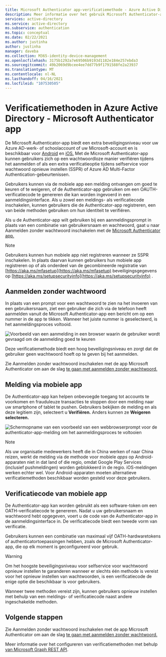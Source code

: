 ```yaml
---
title: Microsoft Authenticator app-verificatiemethode - Azure Active Directory
description: Meer informatie over het gebruik Microsoft Authenticator-app in Azure Active Directory om aanmeldingsgebeurtenissen te verbeteren en beveiligen
services: active-directory
ms.service: active-directory
ms.subservice: authentication
ms.topic: conceptual
ms.date: 02/22/2021
ms.author: justinha
author: justinha
manager: daveba
ms.collection: M365-identity-device-management
ms.openlocfilehash: 3175b1292a7e69506b9193d1182e184e257ebda3
ms.sourcegitcommit: 49b2069d9bcee4ee7dd77b9f1791588fe2a23937
ms.translationtype: MT
ms.contentlocale: nl-NL
ms.lasthandoff: 04/16/2021
ms.locfileid: "107530505"
---
```

# <a name="authentication-methods-in-azure-active-directory---microsoft-authenticator-app"></a>Verificatiemethoden in Azure Active Directory - Microsoft Authenticator app

De Microsoft Authenticator-app biedt een extra beveiligingsniveau voor uw Azure AD-werk- of schoolaccount of uw Microsoft-account en is beschikbaar voor [Android](https://go.microsoft.com/fwlink/?linkid=866594) en [iOS.](https://go.microsoft.com/fwlink/?linkid=866594) Met de Microsoft Authenticator-app kunnen gebruikers zich op een wachtwoordloze manier verifiëren tijdens het aanmelden of als een extra verificatieoptie tijdens selfservice voor wachtwoord opnieuw instellen (SSPR) of Azure AD Multi-Factor Authentication-gebeurtenissen.

Gebruikers kunnen via de mobiele app een melding ontvangen om goed te keuren of te weigeren, of de Authenticator-app gebruiken om een OAUTH-verificatiecode te genereren die kan worden ingevoerd in een aanmeldingsinterface. Als u zowel een meldings- als verificatiecode inschakelen, kunnen gebruikers die de Authenticator-app registreren, een van beide methoden gebruiken om hun identiteit te verifiëren.

Als u de Authenticator-app wilt gebruiken bij een aanmeldingsprompt in plaats van een combinatie van gebruikersnaam en wachtwoord, gaat u naar Aanmelden zonder wachtwoord inschakelen met de [Microsoft Authenticator app.](howto-authentication-passwordless-phone.md)

> [!NOTE]
> Gebruikers kunnen hun mobiele app niet registreren wanneer ze SSPR inschakelen. In plaats daarvan kunnen gebruikers hun mobiele app registreren op of als onderdeel van de gecombineerde registratie van [https://aka.ms/mfasetup](https://aka.ms/mfasetup) beveiligingsgegevens op [https://aka.ms/setupsecurityinfo](https://aka.ms/setupsecurityinfo) .

## <a name="passwordless-sign-in"></a>Aanmelden zonder wachtwoord

In plaats van een prompt voor een wachtwoord te zien na het invoeren van een gebruikersnaam, ziet een gebruiker die zich via de telefoon heeft aanmelden vanuit de Microsoft Authenticator-app een bericht om op een nummer in de app te tikken. Wanneer het juiste nummer is geselecteerd, is het aanmeldingsproces voltooid.

![Voorbeeld van een aanmelding in een browser waarin de gebruiker wordt gevraagd om de aanmelding goed te keuren](./media/howto-authentication-passwordless-phone/phone-sign-in-microsoft-authenticator-app.png)

Deze verificatiemethode biedt een hoog beveiligingsniveau en zorgt dat de gebruiker geen wachtwoord hoeft op te geven bij het aanmelden. 

Zie Aanmelden zonder wachtwoord inschakelen met de app Microsoft Authenticator om aan de slag [te gaan met aanmelden zonder wachtwoord.](howto-authentication-passwordless-phone.md)

## <a name="notification-through-mobile-app"></a>Melding via mobiele app

De Authenticator-app kan helpen onbevoegde toegang tot accounts te voorkomen en frauduleuze transacties te stoppen door een melding naar uw smartphone of tablet te pushen. Gebruikers bekijken de melding en als deze legitiem zijn, selecteert u **Verifiëren.** Anders kunnen ze **Weigeren selecteren.**

![Schermopname van een voorbeeld van een webbrowserprompt voor de authenticator-app-melding om het aanmeldingsproces te voltooien](media/tutorial-enable-azure-mfa/azure-multi-factor-authentication-browser-prompt.png)

> [!NOTE]
> Als uw organisatie medewerkers heeft die in China werken of naar China reizen, werkt de melding via de methode voor mobiele *apps* op Android-apparaten niet in dat land of die regio, omdat Google Play Services (inclusief pushmeldingen) worden geblokkeerd in de regio. iOS-meldingen werken echter wel. Voor Android-apparaten moeten alternatieve verificatiemethoden beschikbaar worden gesteld voor deze gebruikers.

## <a name="verification-code-from-mobile-app"></a>Verificatiecode van mobiele app

De Authenticator-app kan worden gebruikt als een software-token om een OATH-verificatiecode te genereren. Nadat u uw gebruikersnaam en wachtwoord hebt opgegeven, voert u de code van de Authenticator-app in de aanmeldingsinterface in. De verificatiecode biedt een tweede vorm van verificatie.

Gebruikers kunnen een combinatie van maximaal vijf OATH-hardwaretokens of authenticatortoepassingen hebben, zoals de Microsoft Authenticator-app, die op elk moment is geconfigureerd voor gebruik.

> [!WARNING]
> Om het hoogste beveiligingsniveau voor selfservice voor wachtwoord opnieuw instellen te garanderen wanneer er slechts één methode is vereist voor het opnieuw instellen van wachtwoorden, is een verificatiecode de enige optie die beschikbaar is voor gebruikers.
>
> Wanneer twee methoden vereist zijn, kunnen gebruikers opnieuw instellen met behulp van een meldings- of verificatiecode naast andere ingeschakelde methoden.

## <a name="next-steps"></a>Volgende stappen

Zie Aanmelden zonder wachtwoord inschakelen met de app Microsoft Authenticator om aan de slag [te gaan met aanmelden zonder wachtwoord.](howto-authentication-passwordless-phone.md)

Meer informatie over het configureren van verificatiemethoden met behulp [van Microsoft Graph REST API](/graph/api/resources/authenticationmethods-overview).
